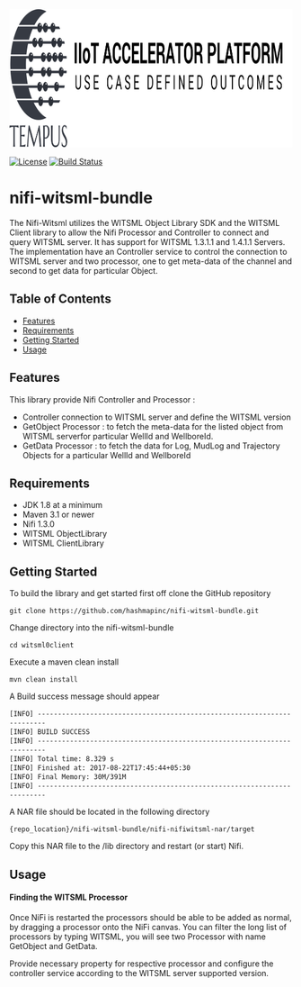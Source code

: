 <img src="https://github.com/hashmapinc/hashmap.github.io/blob/master/images/tempus/Tempus_Logo_Black_with_TagLine.png" width="950" height="245" alt="Hashmap, Inc Tempus"/>

[![License](http://img.shields.io/:license-Apache%202-blue.svg)](http://www.apache.org/licenses/LICENSE-2.0.txt) [![Build Status](https://travis-ci.org/hashmapinc/nifi-witsml-bundle.svg?branch=master)](https://travis-ci.org/hashmapinc/nifi-witsml-bundle)

# nifi-witsml-bundle

The Nifi-Witsml utilizes the WITSML Object Library SDK and the WITSML Client library to allow the Nifi Processor and Controller to connect and query WITSML server. It has support for WITSML 1.3.1.1 and 1.4.1.1 Servers. The implementation have an Controller service to control the connection to WITSML server and two processor, one to get meta-data of the channel and second to get data for particular Object.

## Table of Contents

- [Features](#features)
- [Requirements](#requirements)
- [Getting Started](#getting-started)
- [Usage](#usage)

## Features

This library provide Nifi Controller and Processor :
* Controller connection to WITSML server and define the WITSML version
* GetObject Processor : to fetch the meta-data for the listed object from WITSML serverfor particular WellId and WellboreId.
* GetData Processor : to fetch the data for Log, MudLog and Trajectory Objects for a particular WellId and WellboreId

## Requirements

* JDK 1.8 at a minimum
* Maven 3.1 or newer
* Nifi 1.3.0
* WITSML ObjectLibrary
* WITSML ClientLibrary

## Getting Started
To build the library and get started first off clone the GitHub repository 

    git clone https://github.com/hashmapinc/nifi-witsml-bundle.git

Change directory into the nifi-witsml-bundle

    cd witsml0client
    
Execute a maven clean install

    mvn clean install
    
A Build success message should appear
      
    [INFO] ------------------------------------------------------------------------
    [INFO] BUILD SUCCESS
    [INFO] ------------------------------------------------------------------------
    [INFO] Total time: 8.329 s
    [INFO] Finished at: 2017-08-22T17:45:44+05:30
    [INFO] Final Memory: 30M/391M
    [INFO] ------------------------------------------------------------------------

A NAR file should be located in the following directory

    {repo_location}/nifi-witsml-bundle/nifi-nifiwitsml-nar/target
    
Copy this NAR file to the /lib directory and restart (or start) Nifi.

## Usage

#### Finding the WITSML Processor

Once NiFi is restarted the processors should be able to be added as normal, by dragging a processor onto the NiFi canvas. You can filter the long list of processors by typing WITSML, you will see two Processor with name GetObject and GetData.

Provide necessary property for respective processor and configure the controller service according to the WITSML server supported version.

